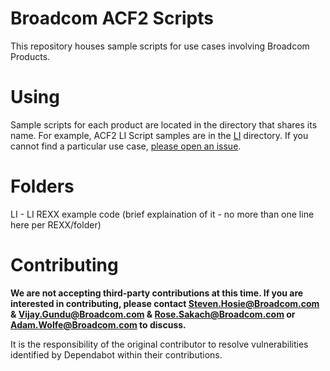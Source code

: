 # Broadcom ACF2 Scripts
This repository houses sample scripts for use cases involving Broadcom Products.

# Using
Sample scripts for each product are located in the directory that shares its name. For example, ACF2 LI Script samples are in the [LI](LI123) directory. If you cannot find a particular use case, [please open an issue](https://github.com/BroadcomMFD/broadcom-product-scripts/issues/new).

# Folders
LI - LI REXX example code (brief explaination of it - no more than one line here per REXX/folder)

# Contributing
**We are not accepting third-party contributions at this time. If you are interested in contributing, please contact Steven.Hosie@Broadcom.com & Vijay.Gundu@Broadcom.com & Rose.Sakach@Broadcom.com or Adam.Wolfe@Broadcom.com to discuss.**

It is the responsibility of the original contributor to resolve vulnerabilities identified by Dependabot within their contributions.
